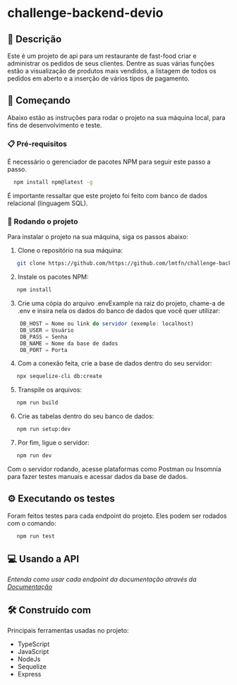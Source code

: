 # challenge-backend-devio

## 📝 Descrição

Este é um projeto de api para um restaurante de fast-food criar e administrar os pedidos de seus clientes. Dentre as suas várias funções estão a visualização de produtos mais vendidos, a listagem de todos os pedidos em aberto e a inserção de vários tipos de pagamento.


## 🚀 Começando

Abaixo estão as instruções para rodar o projeto na sua máquina local, para fins de desenvolvimento e teste.

### 📋 Pré-requisitos

É necessário o gerenciador de pacotes NPM para seguir este passo a passo.

```sh
  npm install npm@latest -g
```
É importante ressaltar que este projeto foi feito com banco de dados relacional (linguagem SQL).

### 🔧 Rodando o projeto

Para instalar o projeto na sua máquina, siga os passos abaixo:

1. Clone o repositório na sua máquina:
```sh
   git clone https://github.com/https://github.com/lmtfn/challenge-backend-devio
```
2. Instale os pacotes NPM:
```sh
   npm install
```
3. Crie uma cópia do arquivo .envExample na raiz do projeto, chame-a de .env e insira nela os dados do banco de dados que você quer utilizar: 
```js
    DB_HOST = Nome ou link do servidor (exemplo: localhost)
    DB_USER = Usuário
    DB_PASS = Senha
    DB_NAME = Nome da base de dados
    DB_PORT = Porta
```
4. Com a conexão feita, crie a base de dados dentro do seu servidor:
```sh
   npx sequelize-cli db:create
```
5. Transpile os arquivos:
```sh
   npm run build
```
6. Crie as tabelas dentro do seu banco de dados:
```sh
   npm run setup:dev
```
7. Por fim, ligue o servidor:
```sh
   npm run dev
```

Com o servidor rodando, acesse plataformas como Postman ou Insomnia para fazer testes manuais e acessar dados da base de dados.


## ⚙️ Executando os testes

Foram feitos testes para cada endpoint do projeto. Eles podem ser rodados com o comando:
```sh  
   npm run test
```


## 💻 Usando a API

_Entenda como usar cada endpoint da documentação através da [Documentação](https://example.com)_


## 🛠️ Construído com

Principais ferramentas usadas no projeto:

* TypeScript
* JavaScript
* NodeJs
* Sequelize
* Express
